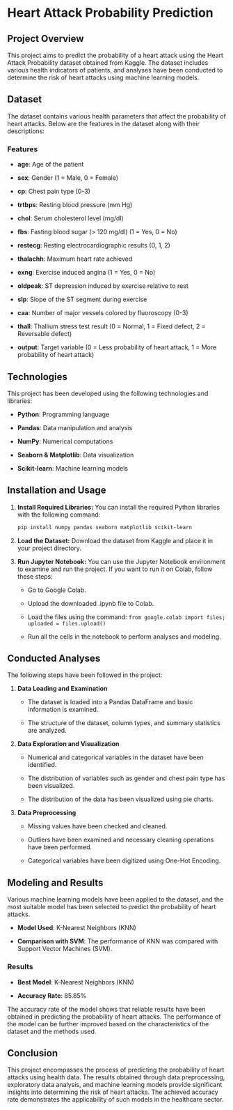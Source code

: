 Heart Attack Probability Prediction
===================================

Project Overview
----------------

This project aims to predict the probability of a heart attack using the Heart Attack Probability dataset obtained from Kaggle. The dataset includes various health indicators of patients, and analyses have been conducted to determine the risk of heart attacks using machine learning models.

Dataset
-------

The dataset contains various health parameters that affect the probability of heart attacks. Below are the features in the dataset along with their descriptions:

### Features

*   **age**: Age of the patient
    
*   **sex**: Gender (1 = Male, 0 = Female)
    
*   **cp**: Chest pain type (0-3)
    
*   **trtbps**: Resting blood pressure (mm Hg)
    
*   **chol**: Serum cholesterol level (mg/dl)
    
*   **fbs**: Fasting blood sugar (> 120 mg/dl) (1 = Yes, 0 = No)
    
*   **restecg**: Resting electrocardiographic results (0, 1, 2)
    
*   **thalachh**: Maximum heart rate achieved
    
*   **exng**: Exercise induced angina (1 = Yes, 0 = No)
    
*   **oldpeak**: ST depression induced by exercise relative to rest
    
*   **slp**: Slope of the ST segment during exercise
    
*   **caa**: Number of major vessels colored by fluoroscopy (0-3)
    
*   **thall**: Thallium stress test result (0 = Normal, 1 = Fixed defect, 2 = Reversable defect)
    
*   **output**: Target variable (0 = Less probability of heart attack, 1 = More probability of heart attack)
    

Technologies
------------

This project has been developed using the following technologies and libraries:

*   **Python**: Programming language
    
*   **Pandas**: Data manipulation and analysis
    
*   **NumPy**: Numerical computations
    
*   **Seaborn & Matplotlib**: Data visualization
    
*   **Scikit-learn**: Machine learning models
    

## Installation and Usage

1.  **Install Required Libraries:** You can install the required Python libraries with the following command:

    ```bash
    pip install numpy pandas seaborn matplotlib scikit-learn
    ```

2.  **Load the Dataset:** Download the dataset from Kaggle and place it in your project directory.

3.  **Run Jupyter Notebook:** You can use the Jupyter Notebook environment to examine and run the project. If you want to run it on Colab, follow these steps:

    *   Go to Google Colab.
        
    *   Upload the downloaded .ipynb file to Colab.

    *   Load the files using the command: 
        `from google.colab import files; uploaded = files.upload()`

    *   Run all the cells in the notebook to perform analyses and modeling.

        

Conducted Analyses
------------------

The following steps have been followed in the project:

1.  **Data Loading and Examination**
    
    *   The dataset is loaded into a Pandas DataFrame and basic information is examined.
        
    *   The structure of the dataset, column types, and summary statistics are analyzed.
        
2.  **Data Exploration and Visualization**
    
    *   Numerical and categorical variables in the dataset have been identified.
        
    *   The distribution of variables such as gender and chest pain type has been visualized.
        
    *   The distribution of the data has been visualized using pie charts.
        
3.  **Data Preprocessing**
    
    *   Missing values have been checked and cleaned.
        
    *   Outliers have been examined and necessary cleaning operations have been performed.
        
    *   Categorical variables have been digitized using One-Hot Encoding.
        

Modeling and Results
--------------------

Various machine learning models have been applied to the dataset, and the most suitable model has been selected to predict the probability of heart attacks.

*   **Model Used**: K-Nearest Neighbors (KNN)
    
*   **Comparison with SVM**: The performance of KNN was compared with Support Vector Machines (SVM).
    

### Results

*   **Best Model**: K-Nearest Neighbors (KNN)
    
*   **Accuracy Rate**: 85.85%
    

The accuracy rate of the model shows that reliable results have been obtained in predicting the probability of heart attacks. The performance of the model can be further improved based on the characteristics of the dataset and the methods used.

Conclusion
----------

This project encompasses the process of predicting the probability of heart attacks using health data. The results obtained through data preprocessing, exploratory data analysis, and machine learning models provide significant insights into determining the risk of heart attacks. The achieved accuracy rate demonstrates the applicability of such models in the healthcare sector.
